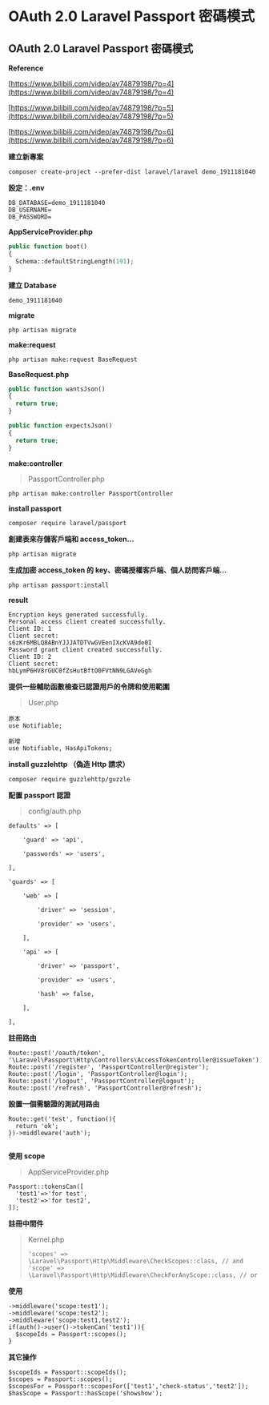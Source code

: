 # OAuth 2.0 Laravel Passport 密碼模式

## OAuth 2.0 Laravel Passport 密碼模式

**Reference**

[https://www.bilibili.com/video/av74879198/?p=4](https://www.bilibili.com/video/av74879198/?p=4)

[https://www.bilibili.com/video/av74879198/?p=5](https://www.bilibili.com/video/av74879198/?p=5)

[https://www.bilibili.com/video/av74879198/?p=6](https://www.bilibili.com/video/av74879198/?p=6)

**建立新專案**

```text
composer create-project --prefer-dist laravel/laravel demo_1911181040
```

**設定：.env**

```text
DB_DATABASE=demo_1911181040
DB_USERNAME=
DB_PASSWORD=
```

**AppServiceProvider.php**

```php
public function boot()
{
  Schema::defaultStringLength(191);
}
```

**建立 Database**

```text
demo_1911181040
```

**migrate**

```text
php artisan migrate
```

**make:request**

```text
php artisan make:request BaseRequest
```

**BaseRequest.php**

```php
public function wantsJson()
{
  return true;
}

public function expectsJson()
{
  return true;
}
```

**make:controller**

> PassportController.php

```text
php artisan make:controller PassportController
```

**install passport**

```text
composer require laravel/passport
```

**創建表來存儲客戶端和 access\_token...**

```text
php artisan migrate
```

**生成加密 access\_token 的 key、密碼授權客戶端、個人訪問客戶端...**

```text
php artisan passport:install
```

**result**

```text
Encryption keys generated successfully.
Personal access client created successfully.
Client ID: 1
Client secret:
s6zKr6MBLQ8ABnYJJJATDTVwGVEenIXcKVA9de0I
Password grant client created successfully.
Client ID: 2
Client secret:
hbLymP6HV8rGUC0fZsHutBftO0FVtNN9LGAVeGgh
```

**提供一些輔助函數檢查已認證用戶的令牌和使用範圍**

> User.php

```text
原本
use Notifiable;

新增
use Notifiable, HasApiTokens;
```

**install guzzlehttp （偽造 Http 請求）**

```text
composer require guzzlehttp/guzzle
```

**配置 passport 認證**

> config/auth.php

```text
defaults' => [

    'guard' => 'api',

    'passwords' => 'users',

],
```

```text
'guards' => [

    'web' => [

        'driver' => 'session',

        'provider' => 'users',

    ],

    'api' => [

        'driver' => 'passport',

        'provider' => 'users',

        'hash' => false,

    ],

],
```

**註冊路由**

```text
Route::post('/oauth/token', '\Laravel\Passport\Http\Controllers\AccessTokenController@issueToken');
Route::post('/register', 'PassportController@register');
Route::post('/login', 'PassportController@login');
Route::post('/logout', 'PassportController@logout');
Route::post('/refresh', 'PassportController@refresh');
```

**設置一個需驗證的測試用路由**

```text
Route::get('test', function(){
  return 'ok';
})->middleware('auth');
`
```

**使用 scope**

> AppServiceProvider.php

```text
Passport::tokensCan([
  'test1'=>'for test',
  'test2'=>'for test2',
]);
```

**註冊中間件**

> Kernel.php
>
> ```text
> 'scopes' => \Laravel\Passport\Http\Middleware\CheckScopes::class, // and
> 'scope' => \Laravel\Passport\Http\Middleware\CheckForAnyScope::class, // or
> ```

**使用**

```text
->middleware('scope:test1');
->middleware('scope:test2');
->middleware('scope:test1,test2');
if(auth()->user()->tokenCan('test1')){
  $scopeIds = Passport::scopes();
}
```

**其它操作**

```text
$scopeIds = Passport::scopeIds();
$scopes = Passport::scopes();
$scopesFor = Passport::scopesFor(['test1','check-status','test2']);
$hasScope = Passport::hasScope('showshow');
```

